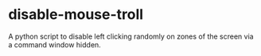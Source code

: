 # disable-mouse-troll
A python script to disable left clicking randomly on zones of the screen via a command window hidden.

